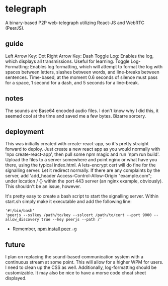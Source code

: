 # telegraph
A binary-based P2P web-telegraph utilizing React-JS and WebRTC (PeerJS).

## guide
Left Arrow Key: Dot
Right Arrow Key: Dash
Toggle Log: Enables the log, which displays all transmissions. Useful for learning.
Toggle Log-Formatting: Enables log formatting, which will attempt to format the log with spaces between letters, slashes between words, and line-breaks between sentences. Time-based, at the moment 0.6 seconds of silence must pass for a space, 1 second for a dash, and 5 seconds for a line-break.

## notes
The sounds are Base64 encoded audio files. I don't know why I did this, it seemed cool at the time and saved me a few bytes. Bizarre sorcery.

## deployment
This was initially created with create-react-app, so it's pretty straight forward to deploy. Just create a new react app as you would normally with 'npx create-react-app', then pull some npm magic and run 'npm run build'. Upload the files to a server somewhere and point nginx or what have you there, using the typical index.html. A lets-encrypt cert will do fine for the signalling server. Let it redirect normally. If there are any complaints by the server, add 'add_header Access-Control-Allow-Origin "example.com"; under location / {} within the port 443 server (an nginx example, obviously). This shouldn't be an issue, however.

It's pretty easy to create a bash script to start the signalling server. Within start.sh simply make it executable and add the following line:
```
'#!/bin/bash'
'peerjs --sslkey /path/to/key --sslcert /path/to/cert --port 9000 --allow_discovery true --key peerjs --path /'
```
- Remember, [npm install peer -g](https://github.com/peers/peerjs-server)
## future
I plan on replacing the sound-based communication system with a continuous stream at some point. This will allow for a higher WPM for users. I need to clean up the CSS as well. Additionally, log-formatting should be customizable. It may also be nice to have a morse code cheat sheet displayed.
